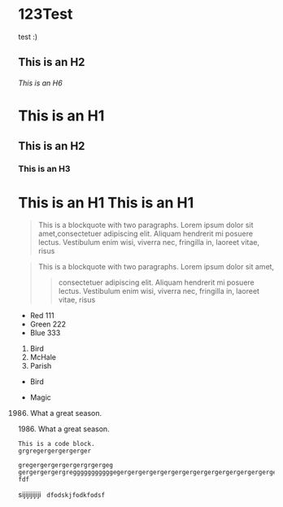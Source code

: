 # 123Test

test
:)
## This is an H2
###### This is an H6



# This is an H1 #

## This is an H2 ##

### This is an H3 ######

This is an H1
This is an H1
=============

> This is a blockquote with two paragraphs. Lorem ipsum dolor sit amet,consectetuer adipiscing elit. Aliquam hendrerit mi posuere lectus. Vestibulum enim wisi, viverra nec, fringilla in, laoreet vitae, risus

> This is a blockquote with two paragraphs. Lorem ipsum dolor sit amet,
>> consectetuer adipiscing elit. Aliquam hendrerit mi posuere lectus.
> Vestibulum enim wisi, viverra nec, fringilla in, laoreet vitae, risus

*   Red   111
*   Green 222
*   Blue  333

1.  Bird
1.  McHale
1.  Parish

*   Bird

*   Magic

1986. What a great season.


1986\. What a great season.


    This is a code block.
    grgregergergergerger
    
    gregergergergergergrgergeg
    gergergergergregggggggggggegergergergergergergergergergergergergergergergergergergerger
    fdf
sijijijijiji
    <code> dfodskjfodkfodsf </code>
